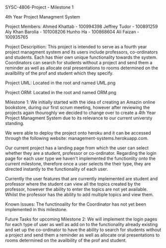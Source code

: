 SYSC-4806-Project - Milestone 1

4th Year Project Managment System 

Project Members:
Ahmed Khattab - 100994398
Jeffrey Tudor - 100891259
Aly Khan Barolia - 101008206
Hunho Ha - 100868604
Ali Faizan - 100935765


Project Descripition:
This project is intended to serve as a fourth year project managment system and its users include professors, co-ordinators and students. Each has thier own unique functionality towards the system. Coordinators can search for students without a project and send them a reminder as well as allocate oral presentations to rooms determined on the availbility of the prof and student which they specify. 


Project UML:
Located in the root and named UML.png


Project ORM:
Located in the root and named ORM.png


Milestone 1:
We initially started with the idea of creating an Amazin online bookstore, during our first scrum meeting, however after reviewing the projects again thouroghly we decided to change over to create a 4th Year Project Managment System due to its relevance to our current universty standing. 

We were able to deploy the project onto heroku and it can be accessed through the following website: management-systems.herokuapp.com.

Our current project has a landing page from which the user can select whether they are a student, professor or co-ordinator. Regarding the login page for each user type we haven't implemented the functionlity onto the current milestone, therefore once a user selects the their type, they are directed instantly to the functionality of each user. 

Currently the user features that are currently implemented are student and professor where the student can view all the topics created by the professor, however the ability to enter the topics are not yet available. Whilst the professor has the ability to add multiple topics and view them.

Known Issues: The functinoality for the Coordinator has not yet been implemented in this milestone.

Future Tasks for upcoming Milestone 2:
We will implement the login pages for each type of user as well as add on to the functionality already existing and set up the co-ordinator to have the ability to search for students without a project and send them a reminder as well as allocate oral presentations to rooms determined on the availbility of the prof and student.




